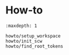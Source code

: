 # How-to

```{toctree}
:maxdepth: 1

howto/setup_workspace
howto/init_scw
howto/find_root_tokens
```


